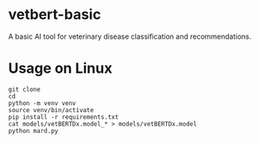 # vetbert-basic
A basic AI tool for veterinary disease classification and recommendations.


# Usage on Linux
```
git clone
cd
python -m venv venv
source venv/bin/activate
pip install -r requirements.txt
cat models/vetBERTDx.model_* > models/vetBERTDx.model
python mard.py
```
